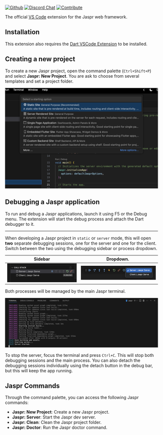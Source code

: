[![Github](https://img.shields.io/github/stars/schultek/jaspr?style=flat&label=stars&labelColor=333940&color=8957e5&logo=github)](https://github.com/schultek/jaspr)
[![Discord Chat](https://img.shields.io/discord/993167615587520602?logo=discord&logoColor=fff&labelColor=333940)](https://discord.gg/XGXrGEk4c6)
[![Contribute](https://img.shields.io/github/contributors/schultek/jaspr?logo=github&labelColor=333940)](https://github.com/schultek/jaspr)

The official [VS Code](https://code.visualstudio.com/) extension for the Jaspr web framework.

## Installation

This extension also requires the [Dart VSCode Extension](https://marketplace.visualstudio.com/items?itemName=Dart-Code.dart-code) to be installed.

## Creating a new project

To create a new Jaspr project, open the command palette (`Ctrl+Shift+P`) and select **Jaspr: New Project**. You are ask to choose from several templates and set a project folder.

![New Project](media/screenshots/new_project.png)

## Debugging a Jaspr application

To run and debug a Jaspr applications, launch it using F5 or the Debug menu. The extension will start the debug process and attach the Dart debugger to it. 

---

When developing a Jaspr project in `static` or `server` mode, this will open **two** separate debugging sessions, one for the server and one for the client. Switch between the two using the debugging sidebar or process dropdown.

| Sidebar | Dropdown. |
|---|---|
| ![Sidebar](media/screenshots/sidebar.png) | ![Dropdown](media/screenshots/dropdown.png)

Both processes will be managed by the main Jaspr terminal.

![Terminal](media/screenshots/terminal.png)

To stop the server, focus the terminal and press `Ctrl+C`. This will stop both debugging sessions and the main process.
You can also detach the debugging sessions individually using the detach button in the debug bar, but this will keep the app running.

## Jaspr Commands

Through the command palette, you can access the following Jaspr commands:

- **Jaspr: New Project**: Create a new Jaspr project.
- **Jaspr: Server**: Start the Jaspr dev server.
- **Jaspr: Clean**: Clean the Jaspr project folder.
- **Jaspr: Doctor**: Run the Jaspr doctor command.